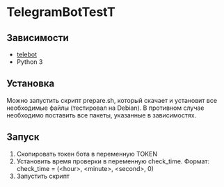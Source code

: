 # TelegramBotTestT

## Зависимости
- [telebot](https://github.com/eternnoir/pyTelegramBotAPI)
- Python 3

## Установка

Можно запустить скрипт prepare.sh, который скачает и установит все необходимые файлы (тестировал на Debian).
В противном случае необходимо поставить все пакеты, указанные в зависимостях.

## Запуск
1. Скопировать токен бота в переменную TOKEN
2. Установить время проверки в переменную check_time. Формат: check_time = (\<hour\>, \<minute\>, \<second\>, 0)
3. Запустить скрипт
